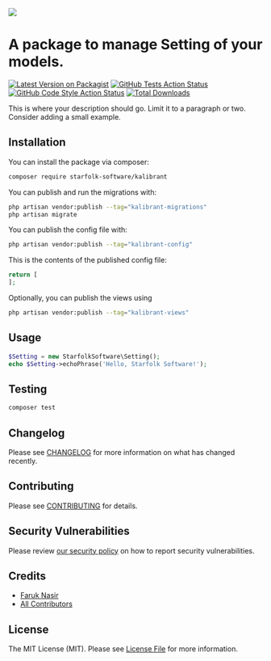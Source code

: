 [<img src="https://github-ads.s3.eu-central-1.amazonaws.com/support-ukraine.svg?t=1" />](https://supportukrainenow.org)

# A package to manage Setting of your models.

[![Latest Version on Packagist](https://img.shields.io/packagist/v/starfolk-software/kalibrant.svg?style=flat-square)](https://packagist.org/packages/starfolk-software/kalibrant)
[![GitHub Tests Action Status](https://img.shields.io/github/workflow/status/starfolk-software/kalibrant/run-tests?label=tests)](https://github.com/starfolk-software/kalibrant/actions?query=workflow%3Arun-tests+branch%3Amain)
[![GitHub Code Style Action Status](https://img.shields.io/github/workflow/status/starfolk-software/kalibrant/Check%20&%20fix%20styling?label=code%20style)](https://github.com/starfolk-software/kalibrant/actions?query=workflow%3A"Check+%26+fix+styling"+branch%3Amain)
[![Total Downloads](https://img.shields.io/packagist/dt/starfolk-software/kalibrant.svg?style=flat-square)](https://packagist.org/packages/starfolk-software/kalibrant)

This is where your description should go. Limit it to a paragraph or two. Consider adding a small example.

## Installation

You can install the package via composer:

```bash
composer require starfolk-software/kalibrant
```

You can publish and run the migrations with:

```bash
php artisan vendor:publish --tag="kalibrant-migrations"
php artisan migrate
```

You can publish the config file with:

```bash
php artisan vendor:publish --tag="kalibrant-config"
```

This is the contents of the published config file:

```php
return [
];
```

Optionally, you can publish the views using

```bash
php artisan vendor:publish --tag="kalibrant-views"
```

## Usage

```php
$Setting = new StarfolkSoftware\Setting();
echo $Setting->echoPhrase('Hello, Starfolk Software!');
```

## Testing

```bash
composer test
```

## Changelog

Please see [CHANGELOG](CHANGELOG.md) for more information on what has changed recently.

## Contributing

Please see [CONTRIBUTING](.github/CONTRIBUTING.md) for details.

## Security Vulnerabilities

Please review [our security policy](../../security/policy) on how to report security vulnerabilities.

## Credits

- [Faruk Nasir](https://github.com/starfolksoftware)
- [All Contributors](../../contributors)

## License

The MIT License (MIT). Please see [License File](LICENSE.md) for more information.
